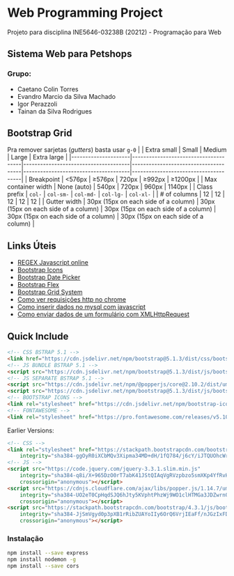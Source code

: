 # Web Programming Project

Projeto para disciplina INE5646-03238B (20212) - Programação para Web

## Sistema Web para Petshops

### Grupo:

- Caetano Colin Torres
- Evandro Marcio da Silva Machado
- Igor Perazzoli
- Tainan da Silva Rodrigues

## Bootstrap Grid

Pra remover sarjetas (*gutters*) basta usar `g-0`
|                     | Extra small                          | Small                                | Medium                               | Large                                | Extra large                          |
|---------------------|--------------------------------------|--------------------------------------|--------------------------------------|--------------------------------------|--------------------------------------|
| Breakpoint          | <576px                               | ≥576px                               | 720px                                | ≥992px                               | ≥1200px                              |
| Max container width | None (auto)                          | 540px                                | 720px                                | 960px                                | 1140px                               |
| Class prefix        | `col-`                                | `col-sm-`                             | `col-md-`                             | `col-lg-`                             | `col-xl-`                             |
| # of columns        | 12                                   | 12                                   | 12                                   | 12                                   | 12                                   |
| Gutter width        | 30px (15px on each side of a column) | 30px (15px on each side of a column) | 30px (15px on each side of a column) | 30px (15px on each side of a column) | 30px (15px on each side of a column) |


## Links Úteis

* [REGEX Javascript online](https://regexr.com)
* [Bootstrap Icons](https://icons.getbootstrap.com/)
* [Bootstrap Date Picker](https://bootstrap-datepicker.readthedocs.io/en/latest/)
* [Bootstrap Flex](https://getbootstrap.com/docs/4.4/utilities/flex/)
* [Bootstrap Grid System](https://getbootstrap.com/docs/4.0/layout/grid/)
* [Como ver requisições http no chrome](https://mkyong.com/computer-tips/how-to-view-http-headers-in-google-chrome/)
* [Como inserir dados no mysql com javascript](https://stackoverflow.com/questions/45891998/posting-form-data-to-mysql-using-nodejs-w-express)
* [Como enviar dados de um formulário com XMLHttpRequest](https://developer.mozilla.org/en-US/docs/Learn/Forms/Sending_forms_through_JavaScript)

## Quick Include

```html
<!-- CSS BSTRAP 5.1 -->
<link href="https://cdn.jsdelivr.net/npm/bootstrap@5.1.3/dist/css/bootstrap.min.css" rel="stylesheet" integrity="sha384-1BmE4kWBq78iYhFldvKuhfTAU6auU8tT94WrHftjDbrCEXSU1oBoqyl2QvZ6jIW3" crossorigin="anonymous">
<!-- JS BUNDLE BSTRAP 5.1 -->
<script src="https://cdn.jsdelivr.net/npm/bootstrap@5.1.3/dist/js/bootstrap.bundle.min.js" integrity="sha384-ka7Sk0Gln4gmtz2MlQnikT1wXgYsOg+OMhuP+IlRH9sENBO0LRn5q+8nbTov4+1p" crossorigin="anonymous"></script>
<!-- JS SEPARATE BSTRAP 5.1 -->
<script src="https://cdn.jsdelivr.net/npm/@popperjs/core@2.10.2/dist/umd/popper.min.js" integrity="sha384-7+zCNj/IqJ95wo16oMtfsKbZ9ccEh31eOz1HGyDuCQ6wgnyJNSYdrPa03rtR1zdB" crossorigin="anonymous"></script>
<script src="https://cdn.jsdelivr.net/npm/bootstrap@5.1.3/dist/js/bootstrap.min.js" integrity="sha384-QJHtvGhmr9XOIpI6YVutG+2QOK9T+ZnN4kzFN1RtK3zEFEIsxhlmWl5/YESvpZ13" crossorigin="anonymous"></script>
<!-- BOOTSTRAP ICONS -->
<link rel="stylesheet" href="https://cdn.jsdelivr.net/npm/bootstrap-icons@1.7.2/font/bootstrap-icons.css">
<!-- FONTAWESOME -->
<link rel="stylesheet" href="https://pro.fontawesome.com/releases/v5.10.0/css/all.css" integrity="sha384-AYmEC3Yw5cVb3ZcuHtOA93w35dYTsvhLPVnYs9eStHfGJvOvKxVfELGroGkvsg+p" crossorigin="anonymous"/>  
```

Earlier Versions:

```html
<!-- CSS -->
<link rel="stylesheet" href="https://stackpath.bootstrapcdn.com/bootstrap/4.3.1/css/bootstrap.min.css"
    integrity="sha384-ggOyR0iXCbMQv3Xipma34MD+dH/1fQ784/j6cY/iJTQUOhcWr7x9JvoRxT2MZw1T" crossorigin="anonymous">
<!-- JS -->
<script src="https://code.jquery.com/jquery-3.3.1.slim.min.js"
    integrity="sha384-q8i/X+965DzO0rT7abK41JStQIAqVgRVzpbzo5smXKp4YfRvH+8abtTE1Pi6jizo"
    crossorigin="anonymous"></script>
<script src="https://cdnjs.cloudflare.com/ajax/libs/popper.js/1.14.7/umd/popper.min.js"
    integrity="sha384-UO2eT0CpHqdSJQ6hJty5KVphtPhzWj9WO1clHTMGa3JDZwrnQq4sF86dIHNDz0W1"
    crossorigin="anonymous"></script>
<script src="https://stackpath.bootstrapcdn.com/bootstrap/4.3.1/js/bootstrap.min.js"
    integrity="sha384-JjSmVgyd0p3pXB1rRibZUAYoIIy6OrQ6VrjIEaFf/nJGzIxFDsf4x0xIM+B07jRM"
    crossorigin="anonymous"></script>
```

### Instalação

```bash
npm install --save express
npm install nodemon -g
npm install --save cors
```